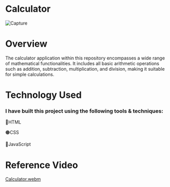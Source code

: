 # Calculator

![Capture](https://github.com/ManiM97/OIBSIP--Task2-Level1-/assets/128119718/7e330b49-599e-4b80-8114-9b87bf25b6b8)


<h1>Overview</h1>
<p>The calculator application within this repository encompasses a wide range of mathematical functionalities. It includes all basic arithmetic operations such as addition, subtraction, multiplication, and division, making it suitable for simple calculations.</p>

<h1>Technology Used</h1>

<h3>I have built this project using the following tools & techniques:</h3>

<p>🔴HTML</p>
<p>🟠CSS</p>
<p>🔵JavaScript</p>

<h1>Reference Video</h1>

[Calculator.webm](https://github.com/ManiM97/OIBSIP--Task2-Level1-/assets/128119718/a599c27a-a112-4dd1-9222-d68ac250a73e)
